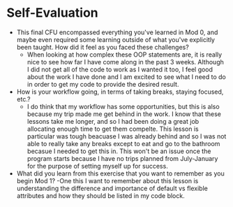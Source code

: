 # Self-Evaluation

- This final CFU encompassed everything you've learned in Mod 0, and maybe even required some learning outside of what you've explicitly been taught. How did it feel as you faced these challenges?
    - When looking at how complex these OOP statements are, it is really nice to see how far I have come along in the past 3 weeks. Although I did not get all of the code to work as I wanted it too, I feel good about the work I have done and I am excited to see what I need to do in order to get my code to provide the desired result. 
- How is your workflow going, in terms of taking breaks, staying focused, etc.?
    - I do think that my workflow has some opportunities, but this is also because my trip made me get behind in the work. I know that these lessons take me longer, and so I had been doing a great job allocating enough time to get them compelte. This lesson is particular was tough beacuase I was already behind and so I was not able to really take any breaks except to eat and go to the bathroom becasue I needed to get this in. This won't be an issue once the program starts because I have no trips planned from July-January for the purpose of setting myself up for success. 
- What did you learn from this exercise that you want to remember as you begin Mod 1?
    -One this I want to remember about this lesson is understanding the difference and importance of default vs flexible attributes and how they should be listed in my code block.  